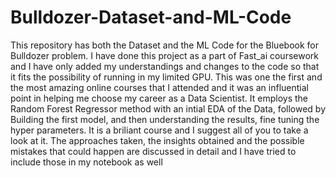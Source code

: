 # Bulldozer-Dataset-and-ML-Code
This repository has both the Dataset and the ML Code for the Bluebook for  Bulldozer problem. I have done this project as a part of Fast_ai coursework and I have only added my understandings and  changes to the code so that it fits the possibility of running in my limited GPU. This was one the first and the most amazing online courses that I attended and it was an influential point in helping me choose my career as a Data Scientist. It employs the Random Forest Regressor method with an intial EDA of the Data, followed by Building the first model, and then understanding the results, fine tuning the hyper parameters. It is a briliant course and I suggest all of you to take a look at it. The approaches taken, the insights obtained and the possible mistakes that could happen are discussed in detail and I have tried to include those in my notebook as well
